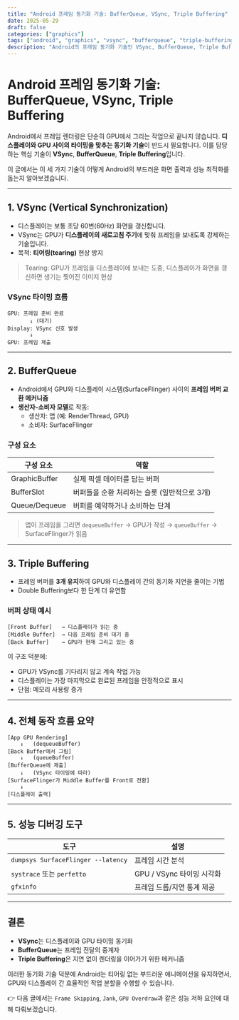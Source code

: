 ```yaml
---
title: "Android 프레임 동기화 기술: BufferQueue, VSync, Triple Buffering"
date: 2025-05-29
draft: false
categories: ["graphics"]
tags: ["android", "graphics", "vsync", "bufferqueue", "triple-buffering"]
description: "Android의 프레임 동기화 기술인 VSync, BufferQueue, Triple Buffering에 대해 구조적으로 설명하고, 각 기술이 어떻게 렌더링 지연과 티어링을 방지하는지 알아봅니다."
---
```


# Android 프레임 동기화 기술: BufferQueue, VSync, Triple Buffering

Android에서 프레임 렌더링은 단순히 GPU에서 그리는 작업으로 끝나지 않습니다. **디스플레이와 GPU 사이의 타이밍을 맞추는 동기화 기술**이 반드시 필요합니다. 이를 담당하는 핵심 기술이 **VSync**, **BufferQueue**, **Triple Buffering**입니다.

이 글에서는 이 세 가지 기술이 어떻게 Android의 부드러운 화면 출력과 성능 최적화를 돕는지 알아보겠습니다.

---

## 1. VSync (Vertical Synchronization)

- 디스플레이는 보통 초당 60번(60Hz) 화면을 갱신합니다.
- VSync는 GPU가 **디스플레이의 새로고침 주기**에 맞춰 프레임을 보내도록 강제하는 기술입니다.
- 목적: **티어링(tearing)** 현상 방지

> Tearing: GPU가 프레임을 디스플레이에 보내는 도중, 디스플레이가 화면을 갱신하면 생기는 찢어진 이미지 현상

### VSync 타이밍 흐름

```text
GPU: 프레임 준비 완료
       ↓ (대기)
Display: VSync 신호 발생
       ↓
GPU: 프레임 제출
```

---

## 2. BufferQueue

- Android에서 GPU와 디스플레이 시스템(SurfaceFlinger) 사이의 **프레임 버퍼 교환 메커니즘**
- **생산자-소비자 모델**로 작동:
  - 생산자: 앱 (예: RenderThread, GPU)
  - 소비자: SurfaceFlinger

### 구성 요소

| 구성 요소 | 역할 |
|-----------|------|
| GraphicBuffer | 실제 픽셀 데이터를 담는 버퍼 |
| BufferSlot | 버퍼들을 순환 처리하는 슬롯 (일반적으로 3개) |
| Queue/Dequeue | 버퍼를 예약하거나 소비하는 단계 |

> 앱이 프레임을 그리면 `dequeueBuffer` → GPU가 작성 → `queueBuffer` → SurfaceFlinger가 읽음

---

## 3. Triple Buffering

- 프레임 버퍼를 **3개 유지**하여 GPU와 디스플레이 간의 동기화 지연을 줄이는 기법
- Double Buffering보다 한 단계 더 유연함

### 버퍼 상태 예시

```text
[Front Buffer]   → 디스플레이가 읽는 중
[Middle Buffer]  → 다음 프레임 준비 대기 중
[Back Buffer]    → GPU가 현재 그리고 있는 중
```

이 구조 덕분에:

- GPU가 VSync를 기다리지 않고 계속 작업 가능
- 디스플레이는 가장 마지막으로 완료된 프레임을 안정적으로 표시
- 단점: 메모리 사용량 증가

---

## 4. 전체 동작 흐름 요약

```text
[App GPU Rendering]
    ↓   (dequeueBuffer)
[Back Buffer에서 그림]
    ↓   (queueBuffer)
[BufferQueue에 제출]
    ↓   (VSync 타이밍에 따라)
[SurfaceFlinger가 Middle Buffer를 Front로 전환]
    ↓
[디스플레이 출력]
```

---

## 5. 성능 디버깅 도구

| 도구 | 설명 |
|------|------|
| `dumpsys SurfaceFlinger --latency` | 프레임 시간 분석 |
| `systrace` 또는 `perfetto` | GPU / VSync 타이밍 시각화 |
| `gfxinfo` | 프레임 드롭/지연 통계 제공 |

---

## 결론

- **VSync**는 디스플레이와 GPU 타이밍 동기화
- **BufferQueue**는 프레임 전달의 중계자
- **Triple Buffering**은 지연 없이 렌더링을 이어가기 위한 메커니즘

이러한 동기화 기술 덕분에 Android는 티어링 없는 부드러운 애니메이션을 유지하면서, GPU와 디스플레이 간 효율적인 작업 분할을 수행할 수 있습니다.

👉 다음 글에서는 `Frame Skipping`, `Jank`, `GPU Overdraw`과 같은 성능 저하 요인에 대해 다뤄보겠습니다.
